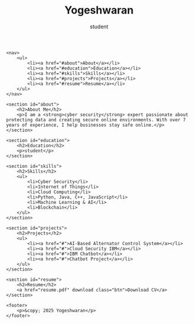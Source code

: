<!DOCTYPE html>
<html lang="en">
<head>
    <meta charset="UTF-8">
    <meta name="viewport" content="width=device-width, initial-scale=1.0">
    <title>Yogeshwaran - Portfolio</title>
    <link rel="stylesheet" href="styles.css">
</head>
<body>
    <header>
        <h1>Yogeshwaran</h1>
        <p>student</p>
    </header>

    <nav>
        <ul>
            <li><a href="#about">About</a></li>
            <li><a href="#education">Education</a></li>
            <li><a href="#skills">Skills</a></li>
            <li><a href="#projects">Projects</a></li>
            <li><a href="#resume">Resume</a></li>
        </ul>
    </nav>

    <section id="about">
        <h2>About Me</h2>
        <p>I am a <strong>cyber security</strong> expert passionate about protecting data and creating secure online environments. With over 7 years of experience, I help businesses stay safe online.</p>
    </section>

    <section id="education">
        <h2>Education</h2>
        <p>student</p>
    </section>

    <section id="skills">
        <h2>Skills</h2>
        <ul>
            <li>Cyber Security</li>
            <li>Internet of Things</li>
            <li>Cloud Computing</li>
            <li>Python, Java, C++, JavaScript</li>
            <li>Machine Learning & AI</li>
            <li>Blockchain</li>
        </ul>
    </section>

    <section id="projects">
        <h2>Projects</h2>
        <ul>
            <li><a href="#">AI-Based Alternator Control System</a></li>
            <li><a href="#">Cloud Security IBM</a></li>
            <li><a href="#">IBM Chatbot</a></li>
            <li><a href="#">Chatbot Project</a></li>
        </ul>
    </section>

    <section id="resume">
        <h2>Resume</h2>
        <a href="resume.pdf" download class="btn">Download CV</a>
    </section>

    <footer>
        <p>&copy; 2025 Yogeshwaran</p>
    </footer>
</body>
</html>
